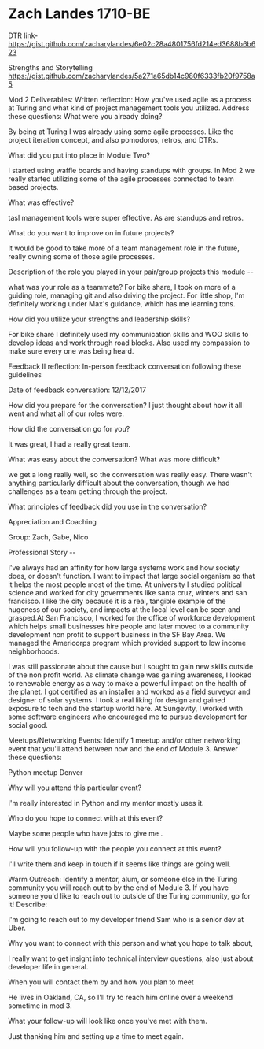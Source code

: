 # Zach Landes 1710-BE

DTR link-
https://gist.github.com/zacharylandes/6e02c28a4801756fd214ed3688b6b623


Strengths and Storytelling
https://gist.github.com/zacharylandes/5a271a65db14c980f6333fb20f9758a5

Mod 2 Deliverables:
Written reflection:
How you've used agile as a process at Turing and what kind of project management tools you utilized. Address these questions:
What were you already doing?

By being at Turing I was already using some agile processes. Like the project iteration concept, and also pomodoros, retros, and DTRs.

What did you put into place in Module Two?

I started using waffle boards and having standups with groups. In Mod 2 we really started utilizing some of the agile processes connected to team based projects.

What was effective?

tasl management tools were super effective. As are standups and retros.

What do you want to improve on in future projects?

It would be good to take more of a team management role in the future, really owning some of those agile processes.

Description of the role you played in your pair/group projects this module --

what was your role as a teammate? For bike share, I took on more of a guiding role, managing git and also driving the project. For little shop, I'm definitely working under Max's guidance, which has me learning tons.


 How did you utilize your strengths and leadership skills?

For bike share I definitely used my communication skills and WOO skills to develop ideas and work through road blocks. Also used my compassion to make sure every one was being heard.

Feedback II reflection: In-person feedback conversation following these guidelines


Date of feedback conversation:
12/12/2017

How did you prepare for the conversation?
  I just thought about how it all went and what all of our roles were.

How did the conversation go for you?

It was great, I had a really great team.

 What was easy about the conversation? What was more difficult?

we get a long really well, so the conversation was really easy. There wasn't anything particularly difficult about the conversation, though we had challenges as a team getting through the project.


What principles of feedback did you use in the conversation?

Appreciation and Coaching


Group: Zach, Gabe, Nico

Professional Story --

I've always had an affinity for how large systems work and how society does, or doesn't function. I want to impact that large social organism so that it helps the most people most of the time. At university I studied political science and worked for city governments like santa cruz, winters and san francisco. I like the city because it is a real, tangible example of the hugeness of our society, and impacts at the local level can be seen and grasped.At San Francisco,  I worked for the office of workforce development which helps small businesses hire people and later moved to a community development non profit to support business in the SF Bay Area. We managed the Americorps program which provided support to low income neighborhoods.

I was still passionate about the cause but I sought to gain new skills outside of the non profit world. As climate change was gaining awareness, I looked to renewable energy as a way to make a powerful impact on the health of the planet. I got certified as an installer and worked as a field surveyor and designer of solar systems. I took a real liking for design and gained exposure to tech and the startup world here. At Sungevity, I worked with some software engineers who encouraged me to pursue development for social good.



Meetups/Networking Events: Identify 1 meetup and/or other networking event that you'll attend between now and the end of Module 3. Answer these questions:

Python meetup Denver

Why will you attend this particular event?

I'm really interested in Python and my mentor mostly uses it.

Who do you hope to connect with at this event?

Maybe some people who have jobs to give me .

How will you follow-up with the people you connect at this event?

I'll write them and keep in touch if it seems like things are going well.

Warm Outreach: Identify a mentor, alum, or someone else in the Turing community you will reach out to by the end of Module 3. If you have someone you'd like to reach out to outside of the Turing community, go for it! Describe:

I'm  going to reach out to my developer friend Sam who is a senior dev at Uber.

Why you want to connect with this person and what you hope to talk about,

I really want to get insight into technical interview questions, also just about developer life in general.

When you will contact them by and how you plan to meet

He lives in Oakland, CA, so I'll try to reach him online over a weekend sometime in mod 3.


What your follow-up will look like once you've met with them.

Just thanking him and setting up a time to meet again.
